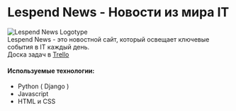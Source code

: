# Lespend News - Новости из мира IT
![Lespend News Logotype](https://i.imgur.com/LfbA169.png)  
Lespend News - это новостной сайт, который освещает ключевые события в IT каждый день.  
Доска задач в [Trello](https://trello.com/b/p5RrsIHU)
#### Используемые технологии:
- Python ( Django )
- Javascript
- HTML и CSS
